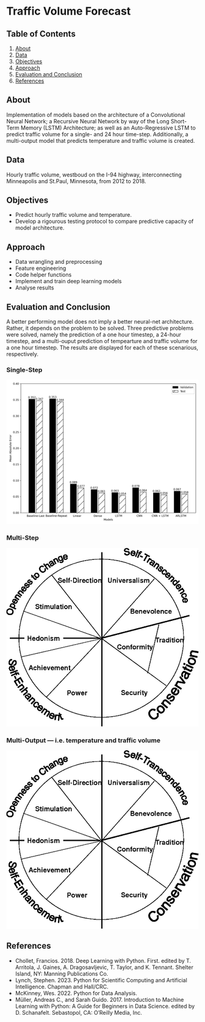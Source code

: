 # Traffic Volume Forecast

## Table of Contents

1.  [About](#about)
2.  [Data](#data)
3.  [Objectives](#objectives)
4.  [Approach](#approach)
5.  [Evaluation and Conclusion](#evaluation-and-conclusion)
6.  [References](#references)

## About
Implementation of models based on the architecture of a Convolutional Neural Network; a Recursive Neural Network by way of the Long Short-Term Memory (LSTM) Architecture; as well as an Auto-Regressive LSTM to predict traffic volume for a single- and 24 hour time-step. Additionally, a multi-output model that predicts temperature and traffic volume is created.

## Data
Hourly traffic volume, westboud on the I-94 highway, interconnecting Minneapolis and St.Paul, Minnesota, from 2012 to 2018.

## Objectives
- Predict hourly traffic volume and temperature.
- Develop a rigourous testing protocol to compare predictive capacity of model architecture.

## Approach
- Data wrangling and preprocessing
- Feature engineering
- Code helper functions
- Implement and train deep learning models 
- Analyse results

## Evaluation and Conclusion
A better performing model does not imply a better neural-net architecture. Rather, it depends on the problem to be solved. Three predictive problems were solved, namely the prediction of a one hour timestep, a 24-hour timestep, and a multi-ouput prediction of tempearture and traffic volume for a one hour timestep. The results are displayed for each of these scenarious, respectively.

### Single-Step 
<img src="https://github.com/dewaalaw/dsprojects/blob/main/traffic-flow-forecast/images/compare_single_step_models.png" alt="Fig. 1 — Single Step Models" width="563"/>

### Multi-Step
<img src="https://github.com/dewaalaw/dsprojects/blob/46a14436d020a4bd32db72435c71863df257776c/human-values-scale/images/hvs.png" alt="Fig. 2 — Multi-Step Models" width="563"/>

### Multi-Output — i.e. temperature and traffic volume
<img src="https://github.com/dewaalaw/dsprojects/blob/46a14436d020a4bd32db72435c71863df257776c/human-values-scale/images/hvs.png" alt="Fig. 3 — Multi-Output Models" width="563"/>

## References
- Chollet, Francios. 2018. Deep Learning with Python. First. edited by T. Arritola, J. Gaines, A. Dragosavljevic, T. Taylor, and K. Tennant. Shelter Island, NY: Manning Publications Co.
- Lynch, Stephen. 2023. Python for Scientific Computing and Artificial Intelligence. Chapman and Hall/CRC.
- McKinney, Wes. 2022. Python for Data Analysis.
- Müller, Andreas C., and Sarah Guido. 2017. Introduction to Machine Learning with Python: A Guide for Beginners in Data Science. edited by D. Schanafelt. Sebastopol, CA: O’Reilly Media, Inc.
